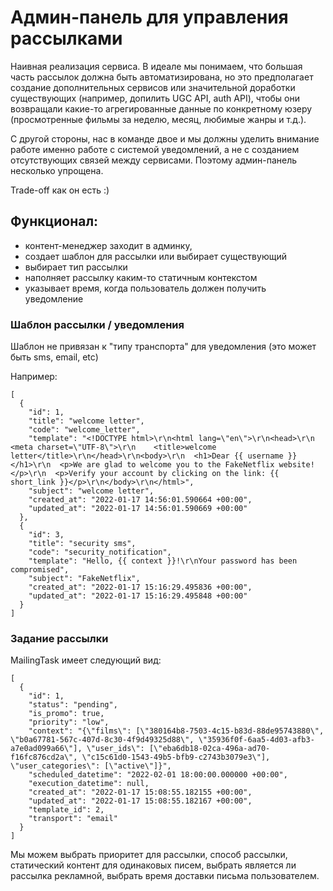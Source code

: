 # Админ-панель для управления рассылками

Наивная реализация сервиса. 
В идеале мы понимаем, что большая часть рассылок должна быть автоматизирована, но это 
предполагает создание дополнительных сервисов или значительной доработки существующих (например, допилить UGC API, 
auth API), чтобы они возвращали какие-то агрегированные данные по конкретному юзеру (просмотренные фильмы за неделю, 
месяц, любимые жанры и т.д.).

С другой стороны, нас в команде двое и мы должны уделить внимание работе именно работе с системой уведомлений, а не с 
созданием отсутствующих связей между сервисами. Поэтому админ-панель несколько упрощена.

Trade-off как он есть :)

## Функционал: 
- контент-менеджер заходит в админку, 
- создает шаблон для рассылки или выбирает существующий 
- выбирает тип рассылки
- наполняет рассылку каким-то статичным контекстом
- указывает время, когда пользователь должен получить уведомление


### Шаблон рассылки / уведомления

Шаблон не привязан к "типу транспорта" для уведомления (это может быть sms, email, etc)

Например:

```
[
  {
    "id": 1,
    "title": "welcome letter",
    "code": "welcome_letter",
    "template": "<!DOCTYPE html>\r\n<html lang=\"en\">\r\n<head>\r\n    <meta charset=\"UTF-8\">\r\n    <title>welcome letter</title>\r\n</head>\r\n<body>\r\n  <h1>Dear {{ username }}</h1>\r\n  <p>We are glad to welcome you to the FakeNetflix website! </p>\r\n  <p>Verify your account by clicking on the link: {{ short_link }}</p>\r\n</body>\r\n</html>",
    "subject": "welcome letter",
    "created_at": "2022-01-17 14:56:01.590664 +00:00",
    "updated_at": "2022-01-17 14:56:01.590669 +00:00"
  },
  {
    "id": 3,
    "title": "security sms",
    "code": "security_notification",
    "template": "Hello, {{ context }}!\r\nYour password has been compromised",
    "subject": "FakeNetflix",
    "created_at": "2022-01-17 15:16:29.495836 +00:00",
    "updated_at": "2022-01-17 15:16:29.495848 +00:00"
  }
]
```

### Задание рассылки

MailingTask имеет следующий вид:

```
[
  {
    "id": 1,
    "status": "pending",
    "is_promo": true,
    "priority": "low",
    "context": "{\"films\": [\"380164b8-7503-4c15-b83d-88de95743880\", \"b0a67781-567c-407d-8c30-4f9d49325d88\", \"35936f0f-6aa5-4d03-afb3-a7e0ad099a66\"], \"user_ids\": [\"eba6db18-02ca-496a-ad70-f16fc876cd2a\", \"c15c61d0-1543-49b5-bfb9-c2743b3079e3\"], \"user_categories\": [\"active\"]}",
    "scheduled_datetime": "2022-02-01 18:00:00.000000 +00:00",
    "execution_datetime": null,
    "created_at": "2022-01-17 15:08:55.182155 +00:00",
    "updated_at": "2022-01-17 15:08:55.182167 +00:00",
    "template_id": 2,
    "transport": "email"
  }
]
```

Мы можем выбрать приоритет для рассылки, способ рассылки, статический контент для одинаковых писем, выбрать является ли 
рассылка рекламной, выбрать время доставки письма пользователем.
